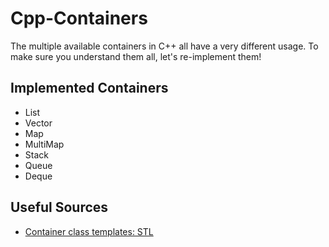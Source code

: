 # Cpp-Containers

The multiple available containers in C++ all have a very different usage. To make sure you understand them all, let's re-implement them!
## Implemented Containers
 - List
- Vector
- Map
- MultiMap
- Stack
- Queue
- Deque
## Useful Sources
 - [Container class templates: STL](https://www.cplusplus.com/reference/stl/)

